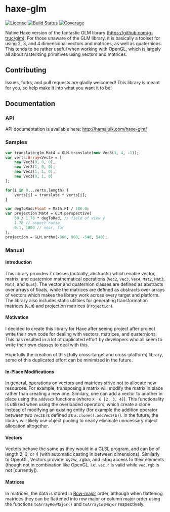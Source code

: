# haxe-glm
[![License](https://img.shields.io/badge/license-MIT-blue.svg?style=flat-square)](https://github.com/FuzzyWuzzie/haxe-glm/blob/master/LICENSE) [![Build Status](https://img.shields.io/travis/FuzzyWuzzie/haxe-glm.svg?style=flat-square)](https://travis-ci.org/FuzzyWuzzie/haxe-glm) [![Coverage](https://img.shields.io/badge/coverage-96%25-green.svg?style=flat-square)](https://github.com/FuzzyWuzzie/haxe-glm/blob/master/coverage.json)

Native Haxe version of the fantastic GLM library (https://github.com/g-truc/glm). For those unaware of the GLM library, it is basically a toolset for using 2, 3, and 4 dimensional vectors and matrices, as well as quaternions. This tends to be rather useful when working with OpenGL, which is largely all about rasterizing primitives using vectors and matrices.

## Contributing

Issues, forks, and pull requests are gladly welcomed! This library is meant for you, so help make it into what you want it to be!

## Documentation

### API

API documentation is available here: http://hamaluik.com/haxe-glm/

### Samples

```haxe
var translate:glm.Mat4 = GLM.translate(new Vec3(3, 4, -1));
var verts:Array<Vec3> = [
	new Vec3(0, 0, 0),
	new Vec3(1, 0, 0),
	new Vec3(1, 1, 0),
	new Vec3(0, 1, 0)
];

for(i in 0...verts.length) {
	verts[i] = translate * verts[i];
}
```

```haxe
var degToRad:Float = Math.PI / 180.0;
var projection:Mat4 = GLM.perspective(
	60 / 1.78 * degToRad, // field of view y
	1.78 // aspect ratio
	0.1, 1000 // near, far
);
projection = GLM.ortho(-960, 960, -540, 540);
```

### Manual

#### Introduction

This library provides 7 classes (actually, abstracts) which enable vector, matrix, and quaternion mathematical operations (`Vec2`, `Vec3`, `Vec4`, `Mat2`, `Mat3`, `Mat4`, and `Quat`). The vector and quaternion classes are defined as abstracts over arrays of floats, while the matrices are defined as abstracts over arrays of vectors which makes the library work across every target and platform. The library also includes static utiltiies for generating transformation matrices (`GLM`) and projection matrices (`Projection`).

#### Motivation

I decided to create this library for Haxe after seeing project after project write their own code for dealing with vectors, matrices, and quaternions. This has resulted in a lot of duplicated effort by developers who all seem to write their own classes to deal with this.

Hopefully the creation of this [fully cross-target and cross-platform] library, some of this duplicated effort can be minimized in the future.

#### In-Place Modifications

In general, operations on vectors and matrices strive not to allocate new resources. For example, transposing a matrix will modify the matrix in place rather than creating a new one. Similary, one can add a vector to another in place using the `addVecX` functions (where `X  ∈ [2, 3, 4]`). This functionality is utilized when using the overloaded operators, which create a clone instead of modifying an existing entity (for example the addition operator between two `Vec2`s is defined as `a.clone().addVec2(b)`). In the future, the library will likely use object pooling to nearly eliminate unncessary object allocation altogether.

#### Vectors

Vectors behave the same as they would in a GLSL program, and can be of length 2, 3, or 4 (with automatic casting in between dimensions). Similarly to OpenGL, Vectors provide .xyzw, .rgba, and .stpq access to their elements (though not in combination like OpenGL. i.e. `vec.r` is valid while `vec.rgb` is not [currently]).

#### Matrices

In matrices, the data is stored in [Row-major](https://en.wikipedia.org/wiki/Row-major_order) order, although when flattening matrices they can be flattened into row major or column major order using the functions `toArrayRowMajor()` and `toArrayColMajor` respectively.